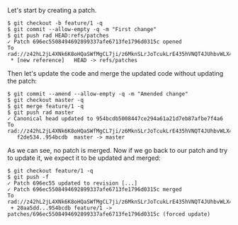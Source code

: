 Let's start by creating a patch.

``` (stderr) RAD_SOCKET=/dev/null
$ git checkout -b feature/1 -q
$ git commit --allow-empty -q -m "First change"
$ git push rad HEAD:refs/patches
✓ Patch 696ec5508494692899337afe6713fe1796d0315c opened
To rad://z42hL2jL4XNk6K8oHQaSWfMgCL7ji/z6MknSLrJoTcukLrE435hVNQT4JUhbvWLX4kUzqkEStBU8Vi
 * [new reference]   HEAD -> refs/patches
```

Then let's update the code and merge the updated code without updating the patch:

``` (stderr) RAD_SOCKET=/dev/null
$ git commit --amend --allow-empty -q -m "Amended change"
$ git checkout master -q
$ git merge feature/1 -q
$ git push rad master
✓ Canonical head updated to 954bcdb5008447ce294a61a21d7eb87afbe7f4a6
To rad://z42hL2jL4XNk6K8oHQaSWfMgCL7ji/z6MknSLrJoTcukLrE435hVNQT4JUhbvWLX4kUzqkEStBU8Vi
   f2de534..954bcdb  master -> master
```

As we can see, no patch is merged. Now if we go back to our patch and try to
update it, we expect it to be updated and merged:

``` (stderr) RAD_SOCKET=/dev/null
$ git checkout feature/1 -q
$ git push -f
✓ Patch 696ec55 updated to revision [...]
✓ Patch 696ec5508494692899337afe6713fe1796d0315c merged
To rad://z42hL2jL4XNk6K8oHQaSWfMgCL7ji/z6MknSLrJoTcukLrE435hVNQT4JUhbvWLX4kUzqkEStBU8Vi
 + 20aa5dd...954bcdb feature/1 -> patches/696ec5508494692899337afe6713fe1796d0315c (forced update)
```
